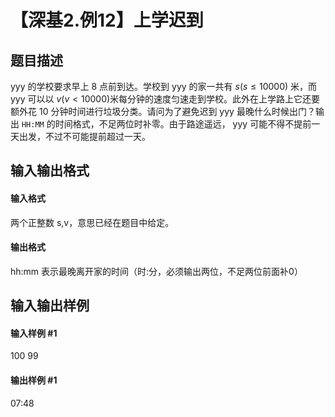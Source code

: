 
# 【深基2.例12】上学迟到
## 题目描述
yyy 的学校要求早上 8 点前到达。学校到 yyy 的家一共有 $s(s\le 10000)$​ 米，而 yyy 可以以 $v(v\lt 10000)$​ 米每分钟的速度匀速走到学校。此外在上学路上它还要额外花 10 分钟时间进行垃圾分类。请问为了避免迟到 yyy 最晚什么时候出门？输出 `HH:MM` 的时间格式，不足两位时补零。由于路途遥远， yyy 可能不得不提前一天出发，不过不可能提前超过一天。
## 输入输出格式
#### 输入格式

两个正整数 s,v，意思已经在题目中给定。
#### 输出格式

hh:mm 表示最晚离开家的时间（时:分，必须输出两位，不足两位前面补0）
## 输入输出样例
#### 输入样例 #1
100 99
#### 输出样例 #1
07:48
